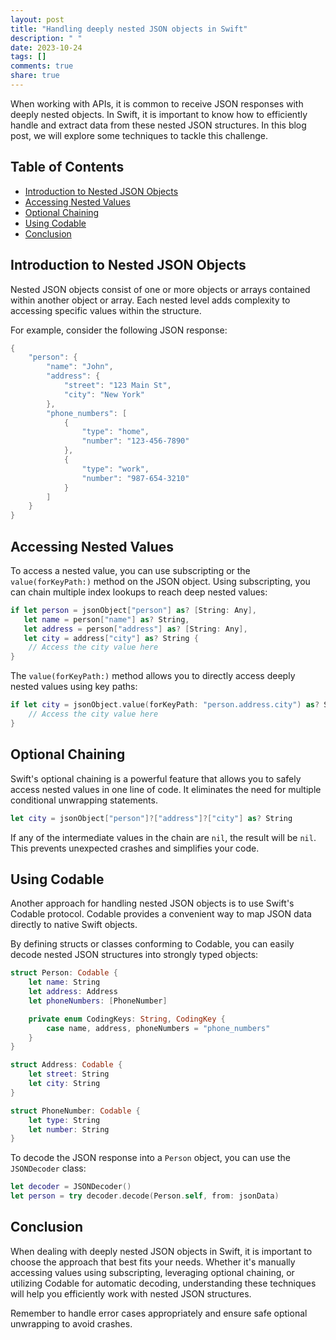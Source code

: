 ```yaml
---
layout: post
title: "Handling deeply nested JSON objects in Swift"
description: " "
date: 2023-10-24
tags: []
comments: true
share: true
---
```


When working with APIs, it is common to receive JSON responses with deeply nested objects. In Swift, it is important to know how to efficiently handle and extract data from these nested JSON structures. In this blog post, we will explore some techniques to tackle this challenge.

## Table of Contents
- [Introduction to Nested JSON Objects](#introduction-to-nested-json-objects)
- [Accessing Nested Values](#accessing-nested-values)
- [Optional Chaining](#optional-chaining)
- [Using Codable](#using-codable)
- [Conclusion](#conclusion)

## Introduction to Nested JSON Objects

Nested JSON objects consist of one or more objects or arrays contained within another object or array. Each nested level adds complexity to accessing specific values within the structure.

For example, consider the following JSON response:

```swift
{
    "person": {
        "name": "John",
        "address": {
            "street": "123 Main St",
            "city": "New York"
        },
        "phone_numbers": [
            {
                "type": "home",
                "number": "123-456-7890"
            },
            {
                "type": "work",
                "number": "987-654-3210"
            }
        ]
    }
}
```

## Accessing Nested Values

To access a nested value, you can use subscripting or the `value(forKeyPath:)` method on the JSON object. Using subscripting, you can chain multiple index lookups to reach deep nested values:

```swift
if let person = jsonObject["person"] as? [String: Any],
   let name = person["name"] as? String,
   let address = person["address"] as? [String: Any],
   let city = address["city"] as? String {
    // Access the city value here
}
```

The `value(forKeyPath:)` method allows you to directly access deeply nested values using key paths:

```swift
if let city = jsonObject.value(forKeyPath: "person.address.city") as? String {
    // Access the city value here
}
```

## Optional Chaining

Swift's optional chaining is a powerful feature that allows you to safely access nested values in one line of code. It eliminates the need for multiple conditional unwrapping statements.

```swift
let city = jsonObject["person"]?["address"]?["city"] as? String
```

If any of the intermediate values in the chain are `nil`, the result will be `nil`. This prevents unexpected crashes and simplifies your code.

## Using Codable

Another approach for handling nested JSON objects is to use Swift's Codable protocol. Codable provides a convenient way to map JSON data directly to native Swift objects.

By defining structs or classes conforming to Codable, you can easily decode nested JSON structures into strongly typed objects:

```swift
struct Person: Codable {
    let name: String
    let address: Address
    let phoneNumbers: [PhoneNumber]

    private enum CodingKeys: String, CodingKey {
        case name, address, phoneNumbers = "phone_numbers"
    }
}

struct Address: Codable {
    let street: String
    let city: String
}

struct PhoneNumber: Codable {
    let type: String
    let number: String
}
```

To decode the JSON response into a `Person` object, you can use the `JSONDecoder` class:

```swift
let decoder = JSONDecoder()
let person = try decoder.decode(Person.self, from: jsonData)
```

## Conclusion

When dealing with deeply nested JSON objects in Swift, it is important to choose the approach that best fits your needs. Whether it's manually accessing values using subscripting, leveraging optional chaining, or utilizing Codable for automatic decoding, understanding these techniques will help you efficiently work with nested JSON structures.

Remember to handle error cases appropriately and ensure safe optional unwrapping to avoid crashes.